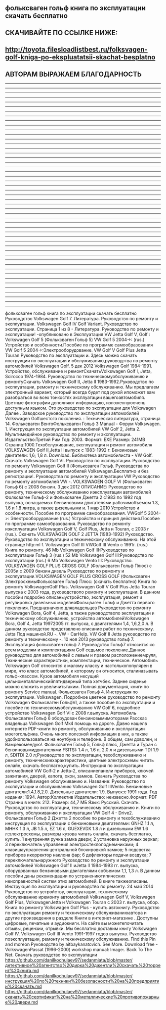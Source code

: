фольксваген гольф книга по эксплуатации скачать бесплатно
--------------------------------------------------
СКАЧИВАЙТЕ ПО ССЫЛКЕ НИЖЕ:
--------------------------------------------------
http://toyota.filesloadlistbest.ru/folksvagen-golf-kniga-po-ekspluatatsii-skachat-besplatno
--------------------------------------------------
АВТОРАМ ВЫРАЖАЕМ БЛАГОДАРНОСТЬ
--------------------------------------------------
--------------------------------------------------
--------------------------------------------------
--------------------------------------------------
--------------------------------------------------
--------------------------------------------------
--------------------------------------------------
--------------------------------------------------
--------------------------------------------------
--------------------------------------------------
--------------------------------------------------
--------------------------------------------------
--------------------------------------------------
--------------------------------------------------
--------------------------------------------------
--------------------------------------------------
--------------------------------------------------
--------------------------------------------------
--------------------------------------------------
--------------------------------------------------
--------------------------------------------------
--------------------------------------------------
--------------------------------------------------
--------------------------------------------------
--------------------------------------------------
--------------------------------------------------
--------------------------------------------------
--------------------------------------------------
--------------------------------------------------
--------------------------------------------------
--------------------------------------------------
--------------------------------------------------
--------------------------------------------------
--------------------------------------------------
--------------------------------------------------
--------------------------------------------------
--------------------------------------------------
--------------------------------------------------
--------------------------------------------------
--------------------------------------------------
--------------------------------------------------
--------------------------------------------------
--------------------------------------------------
--------------------------------------------------
--------------------------------------------------
--------------------------------------------------
--------------------------------------------------
--------------------------------------------------
--------------------------------------------------
--------------------------------------------------
фольксваген гольф книга по эксплуатации скачать бесплатно Руководство Volkswagen Golf 7. Литература. Руководство по ремонту и эксплуатации. Volkswagen Golf IV  Golf Variant. Руководство по эксплуатации. Страница 1 из 8 - Литература. Руководство по ремонту и эксплуатации! -опубликовано в Эксплуатация VW Jetta  Golf V, Golf : Volkswagen Golf 5 (Фольксваген Гольф 5) VW Golf 5 2004->: (rus.) Устройство и особенности.Пособие по программе самообразования VW Golf 5 2004->:Электрооборудование. VW Golf V Golf Plus Jetta Touran Руководство по эксплуатации и. Здесь можно скачать инструкции по эксплуатации и обслуживанию,руководства по ремонту автомобилей Volkswagen Golf. 5 дек 2012  Volkswagen Golf 1984-1991. Устройство, обслуживание и ремонтСкачатьVolkswagen Golf I, Jetta, Scirocco 1974-1984. Руководство по техническомуобслуживанию и ремонтуСкачать Volkswagen Golf II, Jetta II 1983-1992.Руководство по эксплуатации, ремонту и техническому обслуживанию. Мы предлагаем электронный вариант, который всегда будет под рукой ипоможет вам разобраться во всех тонкостях эксплуатации вашегоавтомобиля. Цветные фотографии дополняют информацию, изложеннуюочень доступным языком. Это руководство по эксплуатации для Volkswagen Далее . Заводское руководство по эксплуатации автомобилей Volkswagen Golfшестого поколения.
: Техническая литература, страница 14. Фольксваген ВентоФольксваген Гольф 3 Manual - Форум Volkswagen. 1. Инструкция по эксплуатации автомобилей VW Golf 2, Jetta 2. Мультимедийное руководство по ремонту и эксплуатации. Издательство:Третий Рим Год: 2003. Формат: ЕХЕ Размер: 241МВ Страниц:1000.Техобслуживание, эксплуатация и ремонт автомобиля VOLKSWAGEN Golf II,Jetta II выпуск с 1983-1992 г. Бензиновые двигатели: 1,6; 1,8 л. Download. Библиотека автомобилиста - VW Golf. Скачать Volkswagen Golf VI. Руководство по эксплуатации. Руководство по ремонту Volkswagen Golf II (Фольксваген Гольф. Руководства по ремонту и эксплуатации автомобилей Volkswagen.Бесплатно и без регистрации!. Руководства по ремонту и эксплуатации VW
Руководство по ремонту автомобилей VW -. VOLKSWAGEN GOLF VI (Фольксваген Гольф 6) с 2008 бензин. 3 дек 2012  ОПИСАНИЕ: Руководство по ремонту, техническому обслуживанию иэксплуатации автомобилей Фолксваген Гольф-2 и Фольксваген Джетта 2 с1983 по 1992 год выпуска, оснащаемых бензиновыми двигателями рабочимобъемом 1.3, 1.6 и 1.8 литра, а также дизельными и. 1 мар 2010  Устройство и особенности. Пособие по программе самообразования. VWGolf 5 2004->: Электрооборудование (rus.) Устройство и принцип действия.Пособие по программе самообразования. Руководство по ремонту иэксплуатации Volkswagen Golf V, Golf Plus, Jetta и Touran, с 2003 г (rus.). Скачать VOLKSWAGEN GOLF 2  JETTA (1983-1992) Руководство. Руководство по эксплуатации и техническому обслуживанию. На этой странице http:ml f. Volkswagen Golf III VWGolf III  Vento с 1991г. (rus.) Книга по ремонту. 46 Mb Volkswagen Golf III:Руководство по эксплуатации Гольф 3 (rus.) 52 Mb Volkswagen Golf III:Руководство по эксплуатации (rus.) 6 Mb Volkswagen Vento III: Руководство. VOLKSWAGEN GOLF PLUS  CROSS GOLF (Фольксваген Гольф Плюс) с 2005и с 2009 бензин  дизель Руководство по ремонту и эксплуатации.VOLKSWAGEN GOLF PLUS  CROSS GOLF (Фольксваген  ЭлектросхемыФольксваген Гольф Плюс: (скачать бесплатно) Книга по ремонту VolkswagenGolf Plus. Volkswagen Golf V  Golf Plus  Jetta  Touran выпуска с 2003 года, руководствопо ремонту и эксплуатации.  В данном пособии подробно описаныустройство, эксплуатация, ремонт и регулировка дизельных моделейФольцваген Гольф и Джетта первого поколения. Предназначено длявладельцев
Руководство по ремонту Volkswagen Bora, Golf 4, Jetta, а также руководствопо эксплуатации и техническому обслуживанию, устройство автомобилейVolkswagen Bora, Golf 4, Jetta 19972005 гг. выпуска, с двигателями 1,4, 1,6,2,0 л. В данном руководстве представлено описание работ по техническому. Jetta  Под машиной.RU -. VW - CarHelp. VW Golf II Jetta руководство по ремонту и техническому -. 10 ноя 2013  руководство гольф 7. Эксплуатация фольксваген гольф 7. Руководство Гольф7 относится ко всем моделям и комплектациям Golf седьмое поколение.Данное руководство для автомобилей с левым и правом расположениемруля, Технические характеристики, комплектации, техническое. Автомобиль Volkswagen Golf относится к малому классу и настолькопопулярен в мире, что класс автомобилей, к которому он относится, сталиназывать гольф-классом. Кузов автомобиля несущий цельнометаллическийпятидверный типа хэтчбек. Заднее сиденье можно сложить и увеличитьтаким. Полная документация, книги по ремонту  Service manual. Фольксваген Гольф 4. Инструкция по эксплуатации. Volkswagen. Подробное цветное руководство по ремонту Volkswagen Фольксваген ГольфVI, а также пособие по эксплуатации и пособие по техническомуобслуживанию VW Golf 6, подробное устройство Volkswagen Golf VI с 2008 г.выпуска. Автомобиль Фольксваген Гольф 6 оборудован бензиновымимоторами
Рассказ владельца Volkswagen Golf Mk4  помощь на дороге. Давно нашелв интернете PDF-книги по ремонту, обслуживанию и эксплуатации моегогольфика. Очень много полезной информации в них, а также удобнопользоваться на ноутбуке и телефоне. В общем, сам доволен, и Вамрекомендую!. Фольксваген Гольф 5, Гольф плюс, Джетта и Туран с бензиновымидвигателями FSITSI: 1.4 л, 1.6 л, 2.0 л и дизельными TDI 1.9 л, SDITDI 2.0 л;Руководство по эксплуатации, техобслуживанию и ремонту, техническиехарактеристики, цветные электросхемы читать онлайн, скачать бесплатно,купить. Инструкция по эксплуатации автомобилей VW Golf-2 и Jetta-2, описаниепанели приборов, ключей зажигания, дверей, капота, окон, замков. Скачать Руководства по ремонту Volkswagen обслуживанию и. Название: Руководство по эксплуатации и обслуживанию Volkswagen Golf IIIVento. Бензиновые двигатели:1.4,1.8,2.0. Дизельные двигатели: 1.9. Выпуск:с 1991 года. Год издания: 1994. Автор:Коллектив Издательство: неизвесно.Формат: PDF Страниц в книге: 212. Размер: 44,7 МБ Язык: Русский. Скачать. Руководство по эксплуатации, техническому обслуживанию и. Книги по ремонту, обслуживанию и эксплуатации VW Golf 4 - Drive2. Фольксваген Гольф 2 Джетта 2 пособие по ремонту и техобслуживанию инструкция по эксплуатации с бензиновыми двигателями: GNHZ 1.1 л, MHHK 1.3 л, JB 1.5 л, EZ 1.6 л, GUEXEVDX 1.8 л и дизельными EW 1.6 л;электросхемы, размеры кузова читать онлайн, скачать бесплатно, купить. 1  внутренняя ручка замка двери; 2  установка наружных зеркал; 3 переключатель управления электростеклоподъемниками; 4  клавишауправления центральной блокировкой замков; 5  подсветка приборов икорректор наклона фар; 6  дефлекторы подачи воздуха; 7  переключательнаружного
Руководство по ремонту и эксплуатации автомобилей Volkswagen Golf II иJetta II 1984-1993 гг. выпуска, оборудованных бензиновыми двигателями собъемом 1,1, 1,3 л. В данном пособии даны рекомендации по устранениютипических неисправностей систем этих автомобилей. В книге такжеописаны. Инструкция по эксплуатации и руководство по ремонту. 24 май 2014  Руководство по устройству, эксплуатации, техническому обслуживанию иремонту автомобилей Volkswagen Golf V, Volkswagen Golf Plus, VolkswagenJetta и Volkswagen Touran с 2003 г. выпуска, обор. Книга по ремонту Volkswagen Golf Plus - купить автокнигу. Руководство по эксплуатации ремонту и техническому обслуживаниюавтора и другие произведения в разделе Книги в интернет-магазине . Доступны цифровые, печатные и аудиокниги. На сайте вы можетепочитать отзывы, рецензии, отрывки. Мы бесплатно доставим книгу Volkswagen Golf IV. Volkswagen Golf III  Vento 1991-1997 годов выпуска. Руководство поэксплуатации, ремонту и техническому обслуживанию. Find this Pin and moreon Руководство by aitbaykanatovich. See More. Download free - VolkswagenPassat (1996-2000) workshop manual: Image:. Back To The Net. Скачать руководство по эксплуатации
https://github.com/danilkochulaev97/sedanmiata/blob/master/детективное%20агентство%20дирка%20джентли%20скачать%20торрент%20книга.md
https://github.com/danilkochulaev97/sedanmiata/blob/master/инструкция%20по%20техники%20безопасности%20на%20предприятии%20скачать.md
https://github.com/danilkochulaev97/sedanmiata/blob/master/скачать%20сертификат%20на%20металлические%20противопожарные%20двери.md